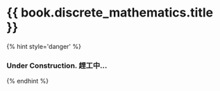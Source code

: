 # {{ book.discrete_mathematics.title }}
<!-- notoc -->

{% hint style='danger' %}
### Under Construction. 趕工中...
{% endhint %}